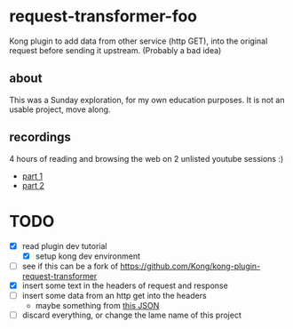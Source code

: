 # request-transformer-foo
Kong plugin to add data from other service (http GET), into the original request before sending it upstream. (Probably a bad idea)

## about
This was a Sunday exploration, for my own education purposes. It is not an usable project, move along.

## recordings
4 hours of reading and browsing the web on 2 unlisted youtube sessions :)

- [part 1](https://www.youtube.com/watch?v=peAXGJn-L1Y)
- [part 2](https://www.youtube.com/watch?v=v7JZmM_q3vk)

# TODO
- [x] read plugin dev tutorial
  - [x] setup kong dev environment
- [ ] see if this can be a fork of https://github.com/Kong/kong-plugin-request-transformer
- [x] insert some text in the headers of request and response
- [ ] insert some data from an http get into the headers
  - maybe something from [this JSON](https://api.github.com/users/fczuardi)
- [ ] discard everything, or change the lame name of this project
